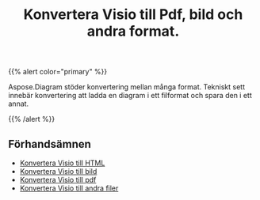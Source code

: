 ﻿---
title: Konvertera Visio till Pdf, bild och andra format.
linktitle: Diagram Konverteringar
type: docs
weight: 65
url: /sv/java/convert-diagram-to-different-formats/
description: Konvertera Visio-filer till Visio, PDF, CSV, JPG, HTML, BMP, PNG, EMF, SVG, TIFF, XPS och mer.
---
{{% alert color="primary" %}}

Aspose.Diagram stöder konvertering mellan många format. Tekniskt sett innebär konvertering att ladda en diagram i ett filformat och spara den i ett annat.

{{% /alert %}}

## **Förhandsämnen**
- [Konvertera Visio till HTML](/diagram/sv/java/convert-visio-to-html/)
- [Konvertera Visio till bild](/diagram/sv/java/convert-visio-to-image/)
- [Konvertera Visio till pdf](/diagram/sv/java/convert-visio-to-pdf/)
- [Konvertera Visio till andra filer](/diagram/sv/java/convert-visio-to-other-files/)
